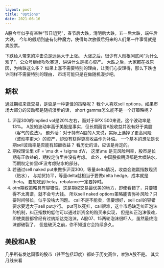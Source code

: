 ```yaml
---
layout: post
title: "Options"
date: 2021-06-16
---
```


A股今年似乎有某种“节日诅咒”，春节后大跌，清明后大跌，五一后大跌，端午后大跌，
今年的假期到底有何种魔力，使得每次放假后归来的人们第一件事情就是卖股票。

下跌给人带来的冲击总是远远大于上涨。
大涨之后，很少有人刨根问底问“为什么涨了”，公众号继续吹吹赛道、讲讲什么是核心资产。
大跌之后，大家都在找原因，为啥跌这么多？
如果上涨不需要特别的理由，让我们心安理得，那么下跌也许同样不需要特别的理由，
市场可能只是在做随机漫步吧。

## 期权
通过期权来做交易，是否是一种更佳的策略呢？
我个人喜欢sell options，如果市场大部分的波动都是随机漫步的话，
short gamma怎么能不是一个好策略呢？

1. 沪深300的implied vol是20%左右，而对于SPX 500来说，这个波动率是13%。
A股的波动率高于美股是事实，但长期而言A股收益并没有好于美股（客气的说法）。
题外话：对于持有A股的人来说，实际上选择了更高风险（波动率更大）的资产，却没有获得更高收益作为补偿。
一个基本的想法是长期sell波动率是否能有超额收益？
看历史的话，应该是肯定的。
2. 期权理论里 dF = \mu dt + \sigma dW，
这里\mu 是无风险利率，股市是长期有正收益的，期权定价里并没有考虑。
此外，中国股指期货都是大幅贴水，而期权定价里dF没考虑贴水的部分。
3. 若通过sell naked put来做多沪深300，等量delta情况，收益会跑赢指数现货（贴水），
与期货持平，等量delta就相当于要做delta hedge，成本就是theta。
要想吃到theta，rebalance一定要择时。
4. otm期权策略具有容错性，这是期权交易最优美的地方，即使看错了，只要错得不太离谱，就不会亏大钱。
所以sell naked options策略能否弥补风险？只要时间够长，似乎没啥大问题。
call不是不能卖，但要想好，sell call的容错要求要远大于sell put才行。
put可以死扛，call很难，这个市场缺乏纠正泡沫的机制，纠正指数的低估可以通过新资金的购买来实现，
但是纠正泡沫很难，即使美股都曾经有过纳斯达克泡沫，A股07、15两轮泡沫很吓人，虽然最终泡沫都破裂了，
但是破灭之前，你不知道它会持续多久。

## 美股和A股
几乎所有发达国家的股市（甚至包括印度）都处于历史高位，唯独A股不是。
其实月线来看









